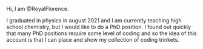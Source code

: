 Hi, I am @RoyalFlorence.

I graduated in physics in august 2021 and I am currently teaching high school chemistry, but I would like to do a PhD position.
I found out quickly that many PhD positions require some level of coding and so the idea of this account is that I can place and show my collection of coding trinkets. 
